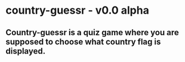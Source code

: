 # country-guessr - v0.0 alpha
## Country-guessr is a quiz game where you are supposed to choose what country flag is displayed. 
